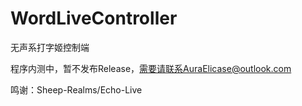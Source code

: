 # WordLiveController
无声系打字姬控制端

程序内测中，暂不发布Release，需要请联系AuraElicase@outlook.com

鸣谢：Sheep-Realms/Echo-Live
